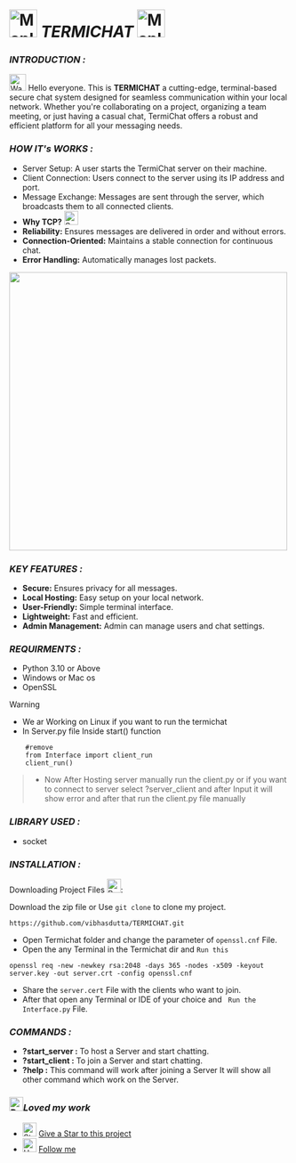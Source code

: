 # <img src="https://raw.githubusercontent.com/Tarikul-Islam-Anik/Animated-Fluent-Emojis/master/Emojis/Animals/Maple%20Leaf.png" alt="Maple Leaf" width="50" height="50" /> ***TERMICHAT*** <img src="https://raw.githubusercontent.com/Tarikul-Islam-Anik/Animated-Fluent-Emojis/master/Emojis/Animals/Maple%20Leaf.png" alt="Maple Leaf" width="50" height="50">

### ***INTRODUCTION :***
<img src="https://raw.githubusercontent.com/Tarikul-Islam-Anik/Animated-Fluent-Emojis/master/Emojis/Hand%20gestures/Waving%20Hand%20Medium-Light%20Skin%20Tone.png" alt="Waving Hand Medium-Light Skin Tone" width="30" height="30" /> Hello everyone. This is **TERMICHAT** a cutting-edge, terminal-based secure chat system designed for seamless communication within your local network. Whether you're collaborating on a project, organizing a team meeting, or just having a casual chat, TermiChat offers a robust and efficient platform for all your messaging needs.

### ***HOW IT's WORKS :***
- Server Setup: A user starts the TermiChat server on their machine.
- Client Connection: Users connect to the server using its IP address and port.
- Message Exchange: Messages are sent through the server, which broadcasts them to all connected clients.
- **Why TCP?** <img src="https://raw.githubusercontent.com/Tarikul-Islam-Anik/Animated-Fluent-Emojis/master/Emojis/Objects/Satellite%20Antenna.png" alt="Satellite Antenna" width="25" height="25" />
- **Reliability:** Ensures messages are delivered in order and without errors.
- **Connection-Oriented:** Maintains a stable connection for continuous chat.
- **Error Handling:** Automatically manages lost packets.
<img src="https://media.geeksforgeeks.org/wp-content/uploads/Socket_server-1.png" width="500" height="500" />

### ***KEY FEATURES :***
- **Secure:** Ensures privacy for all messages.
- **Local Hosting:** Easy setup on your local network.
- **User-Friendly:** Simple terminal interface.
- **Lightweight:** Fast and efficient.
- **Admin Management:** Admin can manage users and chat settings.

### ***REQUIRMENTS :***
- Python 3.10 or Above
- Windows or Mac os
- OpenSSL
> [!WARNING]  
> - We ar Working on Linux if you want to run the termichat
> - In Server.py file Inside start() function
```
    #remove 
    from Interface import client_run
    client_run()
```
> - Now After Hosting server manually run the client.py or if you want to connect to server select ?server_client and after Input it will show error and after that run the client.py file manually

### ***LIBRARY USED :***
- socket

### ***INSTALLATION :***
Downloading Project Files <img src="https://raw.githubusercontent.com/Tarikul-Islam-Anik/Animated-Fluent-Emojis/master/Emojis/Hand%20gestures/Backhand%20Index%20Pointing%20Down%20Medium-Light%20Skin%20Tone.png" alt="Backhand Index Pointing Down Medium-Light Skin Tone" width="25" height="25" />:
  
  Download the zip file or Use `git clone` to clone my project.
  ```
  https://github.com/vibhasdutta/TERMICHAT.git
  ```
- Open Termichat folder and change the parameter of `openssl.cnf` File.
- Open the any Terminal in the Termichat dir and `Run this`
```
openssl req -new -newkey rsa:2048 -days 365 -nodes -x509 -keyout server.key -out server.crt -config openssl.cnf
```
- Share the `server.cert` File with the clients who want to join.
- After that open any Terminal or IDE of your choice and ` Run the Interface.py` File.

### ***COMMANDS :*** 
- **?start_server :** To host a Server and start chatting.
- **?start_client :** To join a Server and start chatting.
- **?help :** This command will work after joining a Server It will show all other command which work on the Server.

### <img src="https://raw.githubusercontent.com/Tarikul-Islam-Anik/Animated-Fluent-Emojis/master/Emojis/Smilies/Red%20Heart.png" alt="Red Heart" width="25" height="25" />***Loved my work***
- <img src="https://raw.githubusercontent.com/Tarikul-Islam-Anik/Animated-Fluent-Emojis/master/Emojis/Travel%20and%20places/Star.png" alt="Star" width="25" height="25" /> [Give a Star to this project](https://github.com/vibhasdutta/TERMICHAT/edit/TERMICHAT_MAIN)
- <img src="https://raw.githubusercontent.com/Tarikul-Islam-Anik/Animated-Fluent-Emojis/master/Emojis/Hand%20gestures/Handshake.png" alt="Handshake" width="25" height="25" /> [Follow me](https://github.com/vibhasdutta)
  
